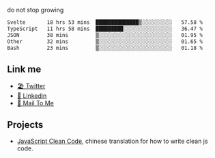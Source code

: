 do not stop growing


<!--START_SECTION:waka-->

```txt
Svelte       18 hrs 53 mins  ██████████████▒░░░░░░░░░░   57.58 %
TypeScript   11 hrs 58 mins  █████████░░░░░░░░░░░░░░░░   36.47 %
JSON         38 mins         ▒░░░░░░░░░░░░░░░░░░░░░░░░   01.95 %
Other        32 mins         ▒░░░░░░░░░░░░░░░░░░░░░░░░   01.65 %
Bash         23 mins         ▒░░░░░░░░░░░░░░░░░░░░░░░░   01.18 %
```

<!--END_SECTION:waka-->

## Link me

- [🏖️ Twitter](https://twitter.com/yuetong3yu)
- [🧳 Linkedin](https://www.linkedin.com/in/yuetong3yu)
- [📧 Mail To Me](mailto:yuetong3yu@gmail.com)


## Projects 

- [JavaScript Clean Code](https://js-clean-code-cn.vercel.app/), chinese translation for how to write clean js code.
